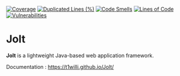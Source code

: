 [![Coverage](https://sonarcloud.io/api/project_badges/measure?project=T1WiLLi_Jolt&metric=coverage)](https://sonarcloud.io/summary/new_code?id=T1WiLLi_Jolt)
[![Duplicated Lines (%)](https://sonarcloud.io/api/project_badges/measure?project=T1WiLLi_Jolt&metric=duplicated_lines_density)](https://sonarcloud.io/summary/new_code?id=T1WiLLi_Jolt)
[![Code Smells](https://sonarcloud.io/api/project_badges/measure?project=T1WiLLi_Jolt&metric=code_smells)](https://sonarcloud.io/summary/new_code?id=T1WiLLi_Jolt)
[![Lines of Code](https://sonarcloud.io/api/project_badges/measure?project=T1WiLLi_Jolt&metric=ncloc)](https://sonarcloud.io/summary/new_code?id=T1WiLLi_Jolt)
[![Vulnerabilities](https://sonarcloud.io/api/project_badges/measure?project=T1WiLLi_Jolt&metric=vulnerabilities)](https://sonarcloud.io/summary/new_code?id=T1WiLLi_Jolt)

# Jolt [](./icon.png)

**Jolt** is a lightweight Java-based web application framework.


Documentation : https://t1willi.github.io/Jolt/
